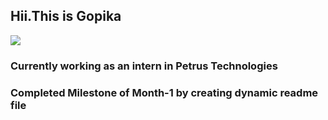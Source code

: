 <h2>Hii.This is Gopika</h2>
<img src="https://petrustechnologies.com/wp-content/uploads/2022/08/color-logo.png">
<h3>Currently working as an intern in Petrus Technologies</h3>
<h3>Completed Milestone of Month-1 by creating dynamic readme file</h3>

